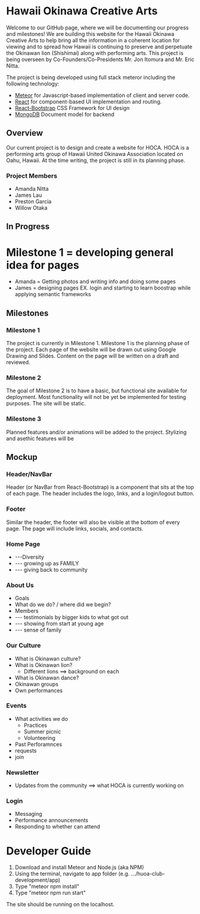 # Hawaii Okinawa Creative Arts
Welcome to our GitHub page, where we will be documenting our progress and milestones! We are building this website for the Hawaii Okinawa Creative Arts to help bring all the information in a coherent location for viewing and to spread how Hawaii is continuing to preserve and perpetuate the Okinawan lion (Shishimai) along with performing arts. This project is being overseen by Co-Founders/Co-Presidents Mr. Jon Itomura and Mr. Eric Nitta. 

The project is being developed using full stack meteror including the following technology:
- [Meteor](https://www.meteor.com/) for Javascript-based implementation of client and server code.
- [React](https://reactjs.org/) for component-based UI implementation and routing.
- [React-Bootstrap](https://react-bootstrap.github.io/) CSS Framework for UI design
- [MongoDB](https://www.mongodb.com/) Document model for backend

## Overview
Our current project is to design and create a website for HOCA. HOCA is a performing arts group of Hawaii United Okinawa Association located on Oahu, Hawaii. At the time writing, the project is still in its planning phase.

### Project Members
- Amanda Nitta
- James Lau
- Preston Garcia
- Willow Otaka


## In Progress 
# Milestone 1 = developing general idea for pages
- Amanda = Getting photos and writing info and doing some pages 
- James = designing pages EX. login and starting to learn boostrap while applying semantic frameworks

## Milestones

### Milestone 1
The project is currently in Milestone 1. Milestone 1 is the planning phase of the project. Each page of the website will be drawn out using Google Drawing and Slides. Content on the page will be written on a draft and reviewed.

### Milestone 2
The goal of Milestone 2 is to have a basic, but functional site available for deployment. Most functionality will not be yet be implemented for testing purposes. The site will be static.

### Milestone 3
Planned features and/or animations will be added to the project. Stylizing and asethic features will be 

## Mockup

### Header/NavBar
Header (or NavBar from React-Bootstrap) is a component that sits at the top of each page. The header includes the logo, links, and a login/logout button.

### Footer
Similar the header, the footer will also be visible at the bottom of every page. The page will include links, socials, and contacts.

### Home Page
- ---Diversity
- --- growing up as FAMILY
- --- giving back to community

### About Us 
- Goals
- What do we do? / where did we begin? 
- Members
- --- testimonials by bigger kids to what got out
- --- showing from start at young age
- --- sense of family

### Our Culture
- What is Okinawan culture?
- What is Okinawan lion?
  - Different lions ==> background on each
- What is Okinawan dance?
- Okinawan groups 
- Own performances

### Events
- What activities we do 
  - Practices
  - Summer picnic 
  - Volunteering
- Past Perforamnces 
- requests 
- join

### Newsletter
- Updates from the community ==> what HOCA is currently working on

### Login
- Messaging
- Performance announcements
- Responding to whether can attend 

# Developer Guide
1. Download and install Meteor and Node.js (aka NPM)
2. Using the terminal, navigate to app folder (e.g. .../huoa-club-development/app)
3. Type "meteor npm install"
4. Type "meteor npm run start"

The site should be running on the localhost.
